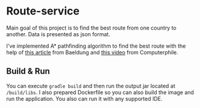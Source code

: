 # Route-service

Main goal of this project is to find the best route from one country to another. Data is presented as json format.

I've implemented A* pathfinding algorithm to find the best route with the help of [this article](https://www.baeldung.com/java-a-star-pathfinding) from Baeldung and [this video](https://youtu.be/ySN5Wnu88nE) from Computerphile.




## Build & Run

You can execute `gradle build` and then run the output jar located at `/build/libs`.
I also prepared Dockerfile so you can also build the image and run the application.
You also can run it with any supported IDE.
